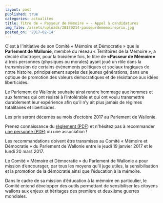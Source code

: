 ```yaml
---
layout: post
published: true
categories: actualites
title: Titre de « Passeur de Mémoire » - Appel à candidatures
img_file: /assets/uploads/20170214-passeurdememoireprix.jpg
posted_on: '2017-02-14'
---
```

C'est à l'initiative de son Comité « Mémoire et Démocratie » que le **Parlement de Wallonie**, membre du réseau « Territoires de la Mémoire », a décidé d’octroyer, pour la troisième fois, le titre de **«Passeur de Mémoire»** à trois personnes (physiques ou morales) ayant joué un rôle dans la transmission de certains événements politiques et sociaux tragiques de notre histoire, principalement auprès des jeunes générations, dans une optique de promotion des valeurs démocratiques et de résistance aux idées liberticides.

Le Parlement de Wallonie souhaite ainsi rendre hommage aux hommes et aux femmes qui ont résisté à l’intolérable et qui ont voulu transmettre durablement leur expérience afin qu’il n’y ait plus jamais de régimes totalitaires et liberticides.

Les prix seront décernés au mois d’octobre 2017 au Parlement de Wallonie.

Prenez connaissance du [règlement (PDF](https://www.parlement-wallonie.be/media/doc/pdf/pass_mem/2017/pass_mem_reg_2017.pdf)) et n'hésitez pas à recommander [une personne (PDF)](https://www.parlement-wallonie.be/media/doc/pdf/pass_mem/2017/pass_mem_form_2017.pdf) ou une association !

Les recommandations doivent être transmises au Comité « Mémoire et Démocratie » du Parlement de Wallonie entre le jeudi 19 janvier 2017 et le lundi 20 mars 2017.

Le Comité « Mémoire et Démocratie » du Parlement de Wallonie a pour mission d’encourager, par tous les moyens qu’il juge utiles, la sensibilisation et la promotion de la démocratie ainsi que l’éducation à la mémoire.

Dans le cadre de sa mission d’éducation à la mémoire en particulier, le Comité entend développer des outils permettant de sensibiliser les citoyens wallons aux enjeux et héritages des première et deuxième guerres mondiales.
